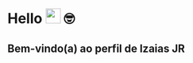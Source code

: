 # Hello <img src="https://media.giphy.com/media/hvRJCLFzcasrR4ia7z/giphy.gif" width="30"> 🤓
## Bem-vindo(a) ao perfil de Izaias JR


